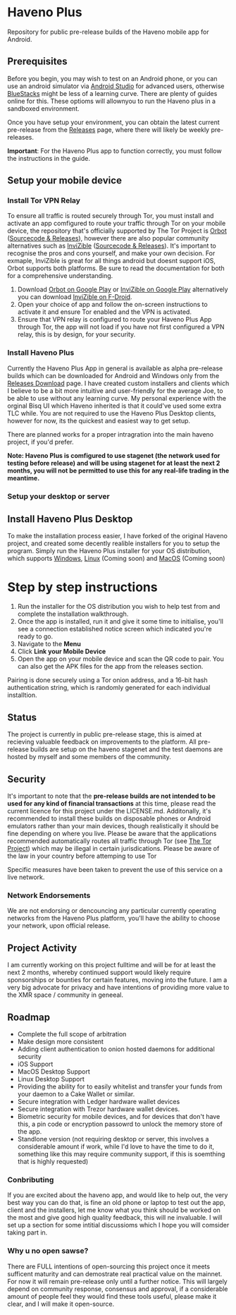 # Haveno Plus

Repository for public pre-release builds of the Haveno mobile app for Android.

## Prerequisites

Before you begin, you may wish to test on an Android phone, or you can use an android simulator via [Android Studio](https://studio.android.com) for advanced users, otherwise [BlueStacks](https://www.bluestacks.com/download.html) might be less of a learning curve. There are plenty of guides online for this. These optioms will allownyou to run the Haveno plus in a sandboxed environment.

Once you have setup your environment, you can obtain the latest current pre-release from the [Releases](https://github.com/KewbitXMR/haveno-plus/releases) page, where there will likely be weekly pre-releases.

**Important**: For the Haveno Plus app to function correctly, you must follow the instructions in the guide.

## Setup your mobile device

### Install Tor VPN Relay

To ensure all traffic is routed securely through Tor, you must install and activate an app comfigured to route your traffic through Tor on your mobile device, the repository that's officially supported by The Tor Project is [Orbot](https://play.google.com/store/apps/details?id=org.torproject.android) ([Sourcecode & Releases](https://github.com/guardianproject/orbot/releases/tag/17.3.2-RC-1-tor-0.4.8.12)),  however there are also popular community alternatives such as [InviZible](https://play.google.com/store/apps/details?id=pan.alexander.tordnscrypt.gp) ([Sourcecode & Releases](https://github.com/Gedsh/InviZible/releases/tag/v2.3.0-beta)). It's important to recognise the pros and cons yourself, and make your own decision. For exmaple, InviZible is great for all things android but doesnt support iOS, Orbot supports both platforms. Be sure to read the documentation for both for a comprehensive understanding.

1. Download [Orbot on Google Play](https://play.google.com/store/apps/details?id=org.torproject.android) or [InviZible on Google Play](https://play.google.com/store/apps/details?id=pan.alexander.tordnscrypt.gp) alternatively you can download [InviZible on F-Droid](https://f-droid.org/packages/pan.alexander.tordnscrypt.stable/).
3. Open your choice of app and follow the on-screen instructions to activate it and ensure Tor enabled and the VPN is activated.
4. Ensure that VPN relay is configured to route your Haveno Plus App through Tor, the app will not load if you have not first configured a VPN relay, this is by design, for your security.

### Install Haveno Plus

Currently the Haveno Plus App in general is available as alpha pre-release builds which can be downloaded for Android and Windows only from the [Releases Download](https://github.com/KewbitXMR/haveno-plus/releases) page. I have created custom installers and clients which I believe to be a bit more intuitive and user-friendly for the average Joe, to be able to use without any learning curve. My personal experience with the orginal Bisq UI which Haveno inherited is that it could've used some extra TLC while. You are not required to use the Haveno Plus Desktop clients, however for now, its the quickest and easiest way to get setup.

There are planned works for a proper intragration into the main haveno project, if you'd prefer.

**Note: Haveno Plus is comfigured to use stagenet (the network used for testing before release) and will be using stagenet for at __least__ the next 2 months, you will not be permitted to use this for any real-life trading in the meantime.**

### Setup your desktop or server

## Install Haveno Plus Desktop

To make the installation process easier, I have forked of the original Haveno project, and created some decently realible installers for you to setup the program. Simply run the Haveno Plus installer for your OS distribution, which supports [Windows](https://github.com/KewbitXMR/haveno-plus/releases), [Linux](https://github.com/KewbitXMR/haveno-plus/releases) (Coming soon) and [MacOS](https://github.com/KewbitXMR/haveno-plus/releases) (Coming soon)

# Step by step instructions
1. Run the installer for the OS distribution you wish to help test from and complete the installation walkthrough.
2. Once the app is installed, run it and give it some time to initialise, you'll see a connection established notice screen which indicated you're ready to go.
3. Navigate to the **Menu**
4. Click **Link your Mobile Device**
5. Open the app on your mobile device and scan the QR code to pair. You can also get the APK files for the app from the releases section.

Pairing is done securely using a Tor onion address, and a 16-bit hash authentication string, which is randomly generated for each individual installtion.

## Status

The project is currently in public pre-release stage, this is aimed at recieving valuable feedback on improvements to the platform. All pre-release builds are setup on the haveno stagenet and the test daemons are hosted by myself and some members of the community.

## Security

It's important to note that the **pre-release builds are not intended to be used for any kind of financial transactions** at this time, please read the current licence for this project under the LICENSE.md. Additonally, it's recommended to install these builds on disposable phones or Android emulators rather than your main devices, though realistically it should be fine depending on where you live. Please be aware that the applications recommended automatically routes all traffic through Tor (see [The Tor Project](https://thetorproject.org)) which may be illegal in certain jurisdications. Please be aware of the law in your country before attemping to use Tor

Specific measures have been taken to prevent the use of this service on a live network.

### Network Endorsements

We are not endorsing or dencouncing any particular currently operating networks from the Haveno Plus platform, you'll have the ability to choose your network, upon official release.

## Project Activity

I am currently working on this project fulltime and will be for at least the next 2 months, whereby continued support would likely require sponsorships or bounties for certain features, moving into the future. I am a very big advocate for privacy and have intentions of providing more value to the XMR space / community in geneeal.

## Roadmap

- Complete the full scope of arbitration
- Make design more consistent
- Adding client authentication to onion hosted daemons for additional security
- iOS Support
- MacOS Desktop Support
- Linux Desktop Support
- Providing the ability for to easily whitelist and transfer your funds from your daemon to a Cake Wallet or similar.
- Secure integration with Ledger hardware wallet devices
- Secure integration with Trezor hardware wallet devices.
- Biometric security for mobile devices, and for devices that don't have this, a pin code or encryption passowrd to unlock the memory store of the app.
- Standlone version (not requiring desktop or server, this involves a considerable amount if work, while I'd love to have the time to do it, something like this may require community support, if this is soemthing that is highly requested)

### Conbributing
If you are excited about the haveno app, and would like to help out, the very best way you can do that, is fine an old phone or laptop to test out the app, client and the installers, let me know what you think should be worked on the most and give good high quality feedback, this will ne invaluable. I will set up a section for some intitial discussioms which I hope you will comsider taking part in.

### Why u no open sawse?

There are FULL intentions of open-sourcing this project once it meets sufficent maturity and can demostrate real practical value on the mainnet. For now it will remain pre-release only until a further notice. This will largely depend on community response, consensus and approval, if a considerable amount of people feel they would find these tools
useful, please make it clear, and I will make it open-source.
